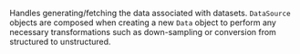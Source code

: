 Handles generating/fetching the data associated with datasets. `DataSource` objects are composed when creating a new `Data` object to perform any necessary transformations such as down-sampling or conversion from structured to unstructured.